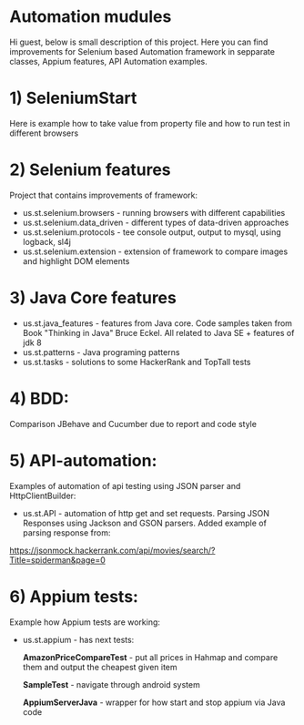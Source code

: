 # Automation mudules
Hi guest, below is small description of this project. Here you can find improvements for Selenium based 
Automation framework in sepparate classes, Appium features, API Automation examples.
# 1) SeleniumStart
Here is example how to take value from property file
and how to run test in different browsers
# 2) Selenium features
Project that contains improvements of framework:
* us.st.selenium.browsers - running browsers with different capabilities
* us.st.selenium.data_driven - different types of data-driven approaches
* us.st.selenium.protocols - tee console output, output to mysql, using logback, sl4j
* us.st.selenium.extension - extension of framework to compare images and highlight DOM elements
# 3) Java Core features
* us.st.java_features - features from Java core. Code samples taken from Book "Thinking in Java" Bruce Eckel. All related to Java SE + features of jdk 8
* us.st.patterns - Java programing patterns
* us.st.tasks - solutions to some HackerRank and TopTall tests
# 4) BDD: 
Comparison JBehave and Cucumber due to report and code style
# 5) API-automation:
Examples of automation of api testing using JSON parser and HttpClientBuilder:
* us.st.API - automation of http get and set requests. Parsing JSON Responses using Jackson and GSON parsers. Added example of parsing response from:

https://jsonmock.hackerrank.com/api/movies/search/?Title=spiderman&page=0
# 6) Appium tests:
Example how Appium tests are working:
* us.st.appium - has next tests:

     **AmazonPriceCompareTest** - put all prices in Hahmap and compare them and output the cheapest given item
     
     **SampleTest** - navigate through android system
     
     **AppiumServerJava** - wrapper for how start and stop appium via Java code
               





